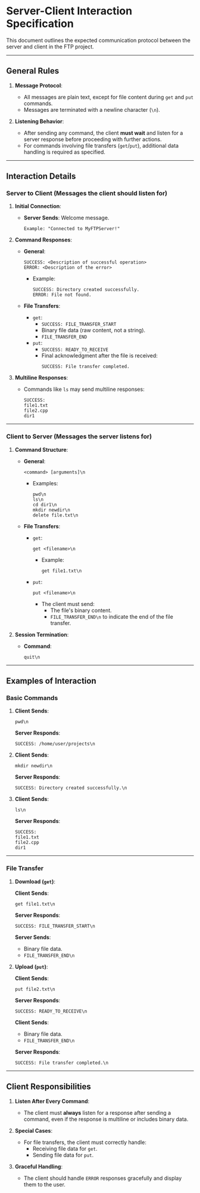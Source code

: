 
# Server-Client Interaction Specification

This document outlines the expected communication protocol between the server and client in the FTP project.

---

## General Rules

1. **Message Protocol**:
   - All messages are plain text, except for file content during `get` and `put` commands.
   - Messages are terminated with a newline character (`\n`).

2. **Listening Behavior**:
   - After sending any command, the client **must wait** and listen for a server response before proceeding with further actions.
   - For commands involving file transfers (`get`/`put`), additional data handling is required as specified.

---

## Interaction Details

### **Server to Client** (Messages the client should listen for)

1. **Initial Connection**:
   - **Server Sends**: Welcome message.
     ```
     Example: "Connected to MyFTPServer!"
     ```

2. **Command Responses**:
   - **General**:
     ```
     SUCCESS: <Description of successful operation>
     ERROR: <Description of the error>
     ```
     - Example:
       ```
       SUCCESS: Directory created successfully.
       ERROR: File not found.
       ```

   - **File Transfers**:
     - `get`:
       - `SUCCESS: FILE_TRANSFER_START`
       - Binary file data (raw content, not a string).
       - `FILE_TRANSFER_END`
     - `put`:
       - `SUCCESS: READY_TO_RECEIVE`
       - Final acknowledgment after the file is received:
         ```
         SUCCESS: File transfer completed.
         ```

3. **Multiline Responses**:
   - Commands like `ls` may send multiline responses:
     ```
     SUCCESS: 
     file1.txt
     file2.cpp
     dir1
     ```

---

### **Client to Server** (Messages the server listens for)

1. **Command Structure**:
   - **General**:
     ```
     <command> [arguments]\n
     ```
     - Examples:
       ```
       pwd\n
       ls\n
       cd dir1\n
       mkdir newdir\n
       delete file.txt\n
       ```

   - **File Transfers**:
     - `get`:
       ```
       get <filename>\n
       ```
       - Example:
         ```
         get file1.txt\n
         ```

     - `put`:
       ```
       put <filename>\n
       ```
       - The client must send:
         - The file's binary content.
         - `FILE_TRANSFER_END\n` to indicate the end of the file transfer.

2. **Session Termination**:
   - **Command**:
     ```
     quit\n
     ```

---

## Examples of Interaction

### **Basic Commands**

1. **Client Sends**:
   ```
   pwd\n
   ```
   **Server Responds**:
   ```
   SUCCESS: /home/user/projects\n
   ```

2. **Client Sends**:
   ```
   mkdir newdir\n
   ```
   **Server Responds**:
   ```
   SUCCESS: Directory created successfully.\n
   ```

3. **Client Sends**:
   ```
   ls\n
   ```
   **Server Responds**:
   ```
   SUCCESS: 
   file1.txt
   file2.cpp
   dir1
   ```

---

### **File Transfer**

1. **Download (`get`)**:

   **Client Sends**:
   ```
   get file1.txt\n
   ```

   **Server Responds**:
   ```
   SUCCESS: FILE_TRANSFER_START\n
   ```
   **Server Sends**:
   - Binary file data.
   - `FILE_TRANSFER_END\n`

2. **Upload (`put`)**:

   **Client Sends**:
   ```
   put file2.txt\n
   ```

   **Server Responds**:
   ```
   SUCCESS: READY_TO_RECEIVE\n
   ```
   **Client Sends**:
   - Binary file data.
   - `FILE_TRANSFER_END\n`

   **Server Responds**:
   ```
   SUCCESS: File transfer completed.\n
   ```

---

## Client Responsibilities

1. **Listen After Every Command**:
   - The client must **always** listen for a response after sending a command, even if the response is multiline or includes binary data.

2. **Special Cases**:
   - For file transfers, the client must correctly handle:
     - Receiving file data for `get`.
     - Sending file data for `put`.

3. **Graceful Handling**:
   - The client should handle `ERROR` responses gracefully and display them to the user.
